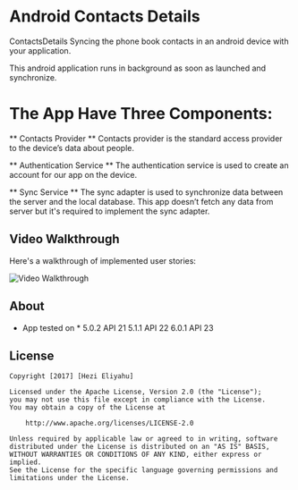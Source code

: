 # Android Contacts Details

ContactsDetails Syncing the phone book contacts in an android device with your application.

This android application runs in background as soon as launched and synchronize.

# The App Have Three Components: 

** Contacts Provider **
Contacts provider is the standard access provider to the device’s data about people. 

** Authentication Service **
The authentication service is used to create an account for our app on the device. 

** Sync Service **
The sync adapter is used to synchronize data between the server and the local database. 
This app doesn’t fetch any data from server but it's required to implement the sync adapter. 


## Video Walkthrough

Here's a walkthrough of implemented user stories:

<img src='http://i.imgur.com/2u9hX60.gif' title='Video Walkthrough' width='' alt='Video Walkthrough' />

## About

* App tested on *
5.0.2 API 21
5.1.1 API 22
6.0.1 API 23

## License

    Copyright [2017] [Hezi Eliyahu]

    Licensed under the Apache License, Version 2.0 (the "License");
    you may not use this file except in compliance with the License.
    You may obtain a copy of the License at

        http://www.apache.org/licenses/LICENSE-2.0

    Unless required by applicable law or agreed to in writing, software
    distributed under the License is distributed on an "AS IS" BASIS,
    WITHOUT WARRANTIES OR CONDITIONS OF ANY KIND, either express or implied.
    See the License for the specific language governing permissions and
    limitations under the License.
